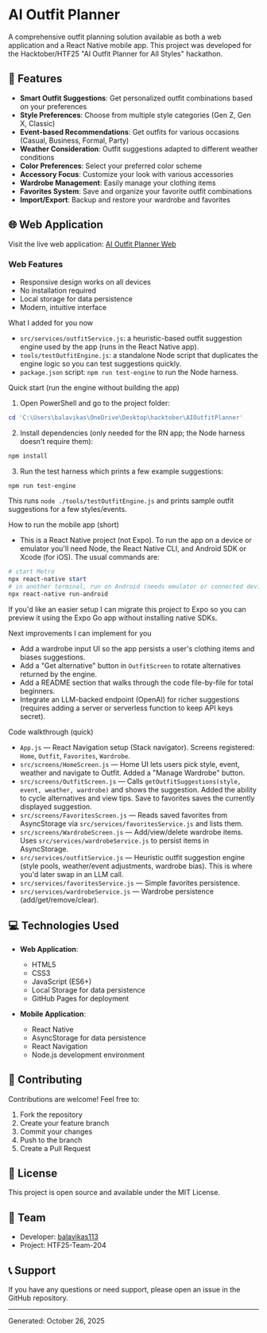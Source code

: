 # AI Outfit Planner

A comprehensive outfit planning solution available as both a web application and a React Native mobile app. This project was developed for the Hacktober/HTF25 "AI Outfit Planner for All Styles" hackathon.

## 🌟 Features

- **Smart Outfit Suggestions**: Get personalized outfit combinations based on your preferences
- **Style Preferences**: Choose from multiple style categories (Gen Z, Gen X, Classic)
- **Event-based Recommendations**: Get outfits for various occasions (Casual, Business, Formal, Party)
- **Weather Consideration**: Outfit suggestions adapted to different weather conditions
- **Color Preferences**: Select your preferred color scheme
- **Accessory Focus**: Customize your look with various accessories
- **Wardrobe Management**: Easily manage your clothing items
- **Favorites System**: Save and organize your favorite outfit combinations
- **Import/Export**: Backup and restore your wardrobe and favorites

## 🌐 Web Application

Visit the live web application: [AI Outfit Planner Web](https://balavikas113.github.io/HTF25-Team-204/)

### Web Features
- Responsive design works on all devices
- No installation required
- Local storage for data persistence
- Modern, intuitive interface

What I added for you now
- `src/services/outfitService.js`: a heuristic-based outfit suggestion engine used by the app (runs in the React Native app).
- `tools/testOutfitEngine.js`: a standalone Node script that duplicates the engine logic so you can test suggestions quickly.
- `package.json` script: `npm run test-engine` to run the Node harness.

Quick start (run the engine without building the app)

1. Open PowerShell and go to the project folder:

```powershell
cd 'C:\Users\balavikas\OneDrive\Desktop\hacktober\AIOutfitPlanner'
```

2. Install dependencies (only needed for the RN app; the Node harness doesn't require them):

```powershell
npm install
```

3. Run the test harness which prints a few example suggestions:

```powershell
npm run test-engine
```

This runs `node ./tools/testOutfitEngine.js` and prints sample outfit suggestions for a few styles/events.

How to run the mobile app (short)
- This is a React Native project (not Expo). To run the app on a device or emulator you'll need Node, the React Native CLI, and Android SDK or Xcode (for iOS). The usual commands are:

```powershell
# start Metro
npx react-native start
# in another terminal, run on Android (needs emulator or connected device)
npx react-native run-android
```

If you'd like an easier setup I can migrate this project to Expo so you can preview it using the Expo Go app without installing native SDKs.

Next improvements I can implement for you
- Add a wardrobe input UI so the app persists a user's clothing items and biases suggestions.
- Add a "Get alternative" button in `OutfitScreen` to rotate alternatives returned by the engine.
- Add a README section that walks through the code file-by-file for total beginners.
- Integrate an LLM-backed endpoint (OpenAI) for richer suggestions (requires adding a server or serverless function to keep API keys secret).

Code walkthrough (quick)
- `App.js` — React Navigation setup (Stack navigator). Screens registered: `Home`, `Outfit`, `Favorites`, `Wardrobe`.
- `src/screens/HomeScreen.js` — Home UI lets users pick style, event, weather and navigate to Outfit. Added a "Manage Wardrobe" button.
- `src/screens/OutfitScreen.js` — Calls `getOutfitSuggestions(style, event, weather, wardrobe)` and shows the suggestion. Added the ability to cycle alternatives and view tips. Save to favorites saves the currently displayed suggestion.
- `src/screens/FavoritesScreen.js` — Reads saved favorites from AsyncStorage via `src/services/favoritesService.js` and lists them.
- `src/screens/WardrobeScreen.js` — Add/view/delete wardrobe items. Uses `src/services/wardrobeService.js` to persist items in AsyncStorage.
- `src/services/outfitService.js` — Heuristic outfit suggestion engine (style pools, weather/event adjustments, wardrobe bias). This is where you'd later swap in an LLM call.
- `src/services/favoritesService.js` — Simple favorites persistence.
- `src/services/wardrobeService.js` — Wardrobe persistence (add/get/remove/clear).

## 💻 Technologies Used

- **Web Application**:
  - HTML5
  - CSS3
  - JavaScript (ES6+)
  - Local Storage for data persistence
  - GitHub Pages for deployment

- **Mobile Application**:
  - React Native
  - AsyncStorage for data persistence
  - React Navigation
  - Node.js development environment

## 🤝 Contributing

Contributions are welcome! Feel free to:
1. Fork the repository
2. Create your feature branch
3. Commit your changes
4. Push to the branch
5. Create a Pull Request

## 📄 License

This project is open source and available under the MIT License.

## 👥 Team

- Developer: [balavikas113](https://github.com/balavikas113)
- Project: HTF25-Team-204

## 📞 Support

If you have any questions or need support, please open an issue in the GitHub repository.

---
Generated: October 26, 2025
